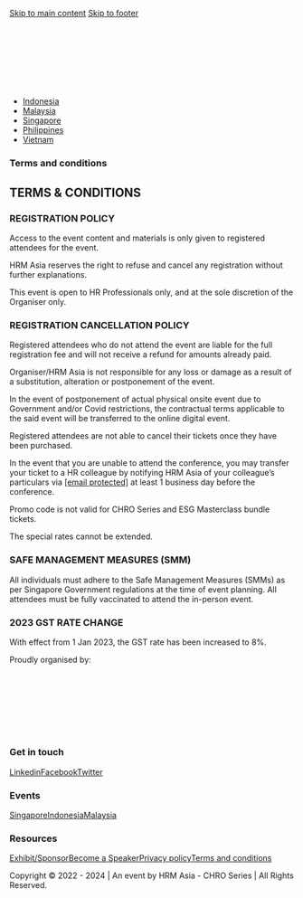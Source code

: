 [Skip to main content](#brx-content) [Skip to footer](#brx-footer)

[![](data:image/svg+xml,%3Csvg%20xmlns='http://www.w3.org/2000/svg'%20viewBox='0%200%201104%20244'%3E%3C/svg%3E)](https://chroseries.com/)

* [Indonesia](https://chroseries.com/country/indonesia/)
* [Malaysia](https://chroseries.com/country/malaysia/)
* [Singapore](https://chroseries.com/country/singapore/)
* [Philippines](https://chroseries.com/country/philippines/)
* [Vietnam](https://chroseries.com/country/vietnam/)

### Terms and conditions

TERMS & CONDITIONS
------------------

### REGISTRATION POLICY

Access to the event content and materials is only given to registered attendees for the event.

HRM Asia reserves the right to refuse and cancel any registration without further explanations.

This event is open to HR Professionals only, and at the sole discretion of the Organiser only.

### REGISTRATION CANCELLATION POLICY

Registered attendees who do not attend the event are liable for the full registration fee and will not receive a refund for amounts already paid.

Organiser/HRM Asia is not responsible for any loss or damage as a result of a substitution, alteration or postponement of the event.

In the event of postponement of actual physical onsite event due to Government and/or Covid restrictions, the contractual terms applicable to the said event will be transferred to the online digital event.

Registered attendees are not able to cancel their tickets once they have been purchased.

In the event that you are unable to attend the conference, you may transfer your ticket to a HR colleague by notifying HRM Asia of your colleague’s particulars via [\[email protected\]](https://chroseries.com/cdn-cgi/l/email-protection) at least 1 business day before the conference.

Promo code is not valid for CHRO Series and ESG Masterclass bundle tickets.

The special rates cannot be extended.

### SAFE MANAGEMENT MEASURES (SMM)

All individuals must adhere to the Safe Management Measures (SMMs) as per Singapore Government regulations at the time of event planning. All attendees must be fully vaccinated to attend the in-person event.

### 2023 GST RATE CHANGE

With effect from 1 Jan 2023, the GST rate has been increased to 8%.

Proudly organised by:![](data:image/svg+xml,%3Csvg%20xmlns='http://www.w3.org/2000/svg'%20viewBox='0%200%20300%2073'%3E%3C/svg%3E)

### Get in touch

[Linkedin](https://www.linkedin.com/company/hrmasia/)[Facebook](https://www.facebook.com/HRMAsiaMag?mibextid=ZbWKwL)[Twitter](https://twitter.com/HRM_Asia?t=0klS_r2TdbRSiRLa5fHjVw&s=09)

### Events

[Singapore](https://chroseries.com/country/singapore/)[Indonesia](https://chroseries.com/country/indonesia/)[Malaysia](https://chroseries.com/country/malaysia/)

### Resources

[Exhibit/Sponsor](https://chroseries.com/become-sponsor/)[Become a Speaker](https://chroseries.com/apply-speaker/)[Privacy policy](https://chroseries.com/privacy-policy/)[Terms and conditions](https://chroseries.com/terms-and-conditions/)

Copyright © 2022 - 2024 | An event by HRM Asia - CHRO Series | All Rights Reserved.